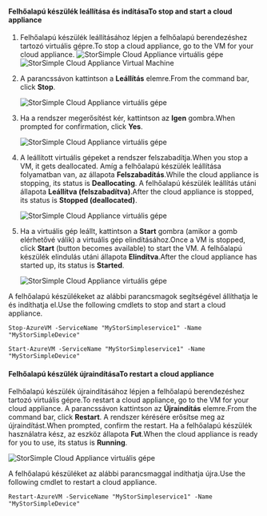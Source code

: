 #### <a name="to-stop-and-start-a-cloud-appliance"></a><span data-ttu-id="50ac5-101">Felhőalapú készülék leállítása és indítása</span><span class="sxs-lookup"><span data-stu-id="50ac5-101">To stop and start a cloud appliance</span></span>

1. <span data-ttu-id="50ac5-102">Felhőalapú készülék leállításához lépjen a felhőalapú berendezéshez tartozó virtuális gépre.</span><span class="sxs-lookup"><span data-stu-id="50ac5-102">To stop a cloud appliance, go to the VM for your cloud appliance.</span></span>
    <span data-ttu-id="50ac5-103">![StorSimple Cloud Appliance virtuális gépe](./media/storsimple-8000-stop-restart-cloud-appliance/sca-stop-restart1.png)</span><span class="sxs-lookup"><span data-stu-id="50ac5-103">![StorSimple Cloud Appliance Virtual Machine](./media/storsimple-8000-stop-restart-cloud-appliance/sca-stop-restart1.png)</span></span>

2. <span data-ttu-id="50ac5-104">A parancssávon kattintson a **Leállítás** elemre.</span><span class="sxs-lookup"><span data-stu-id="50ac5-104">From the command bar, click **Stop**.</span></span>

    ![StorSimple Cloud Appliance virtuális gépe](./media/storsimple-8000-stop-restart-cloud-appliance/sca-stop-restart2.png)

3. <span data-ttu-id="50ac5-106">Ha a rendszer megerősítést kér, kattintson az **Igen** gombra.</span><span class="sxs-lookup"><span data-stu-id="50ac5-106">When prompted for confirmation, click **Yes**.</span></span>

    ![StorSimple Cloud Appliance virtuális gépe](./media/storsimple-8000-stop-restart-cloud-appliance/sca-stop-restart3.png)

4. <span data-ttu-id="50ac5-108">A leállított virtuális gépeket a rendszer felszabadítja.</span><span class="sxs-lookup"><span data-stu-id="50ac5-108">When you stop a VM, it gets deallocated.</span></span> <span data-ttu-id="50ac5-109">Amíg a felhőalapú készülék leállítása folyamatban van, az állapota **Felszabadítás**.</span><span class="sxs-lookup"><span data-stu-id="50ac5-109">While the cloud appliance is stopping, its status is **Deallocating**.</span></span> <span data-ttu-id="50ac5-110">A felhőalapú készülék leállítás utáni állapota **Leállítva (felszabadítva)**.</span><span class="sxs-lookup"><span data-stu-id="50ac5-110">After the cloud appliance is stopped, its status is **Stopped (deallocated)**.</span></span>

    ![StorSimple Cloud Appliance virtuális gépe](./media/storsimple-8000-stop-restart-cloud-appliance/sca-stop-restart4.png)

5. <span data-ttu-id="50ac5-112">Ha a virtuális gép leállt, kattintson a **Start** gombra (amikor a gomb elérhetővé válik) a virtuális gép elindításához.</span><span class="sxs-lookup"><span data-stu-id="50ac5-112">Once a VM is stopped, click **Start** (button becomes available) to start the VM.</span></span> <span data-ttu-id="50ac5-113">A felhőalapú készülék elindulás utáni állapota **Elindítva**.</span><span class="sxs-lookup"><span data-stu-id="50ac5-113">After the cloud appliance has started up, its status is **Started**.</span></span>

    ![StorSimple Cloud Appliance virtuális gépe](./media/storsimple-8000-stop-restart-cloud-appliance/sca-stop-restart5.png)

<span data-ttu-id="50ac5-115">A felhőalapú készülékeket az alábbi parancsmagok segítségével állíthatja le és indíthatja el.</span><span class="sxs-lookup"><span data-stu-id="50ac5-115">Use the following cmdlets to stop and start a cloud appliance.</span></span>

`Stop-AzureVM -ServiceName "MyStorSimpleservice1" -Name "MyStorSimpleDevice"`

`Start-AzureVM -ServiceName "MyStorSimpleservice1" -Name "MyStorSimpleDevice"`

#### <a name="to-restart-a-cloud-appliance"></a><span data-ttu-id="50ac5-116">Felhőalapú készülék újraindítása</span><span class="sxs-lookup"><span data-stu-id="50ac5-116">To restart a cloud appliance</span></span>

<span data-ttu-id="50ac5-117">Felhőalapú készülék újraindításához lépjen a felhőalapú berendezéshez tartozó virtuális gépre.</span><span class="sxs-lookup"><span data-stu-id="50ac5-117">To restart a cloud appliance, go to the VM for your cloud appliance.</span></span> <span data-ttu-id="50ac5-118">A parancssávon kattintson az **Újraindítás** elemre.</span><span class="sxs-lookup"><span data-stu-id="50ac5-118">From the command bar, click **Restart**.</span></span> <span data-ttu-id="50ac5-119">A rendszer kérésére erősítse meg az újraindítást.</span><span class="sxs-lookup"><span data-stu-id="50ac5-119">When prompted, confirm the restart.</span></span> <span data-ttu-id="50ac5-120">Ha a felhőalapú készülék használatra kész, az eszköz állapota **Fut**.</span><span class="sxs-lookup"><span data-stu-id="50ac5-120">When the cloud appliance is ready for you to use, its status is **Running**.</span></span>

![StorSimple Cloud Appliance virtuális gépe](./media/storsimple-8000-stop-restart-cloud-appliance/sca-stop-restart6.png)

<span data-ttu-id="50ac5-122">A felhőalapú készüléket az alábbi parancsmaggal indíthatja újra.</span><span class="sxs-lookup"><span data-stu-id="50ac5-122">Use the following cmdlet to restart a cloud appliance.</span></span>

`Restart-AzureVM -ServiceName "MyStorSimpleservice1" -Name "MyStorSimpleDevice"`

